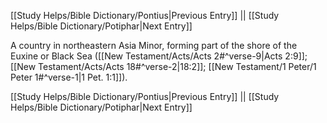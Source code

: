 [[Study Helps/Bible Dictionary/Pontius|Previous Entry]]  ||  [[Study Helps/Bible Dictionary/Potiphar|Next Entry]]

 A country in northeastern Asia Minor, forming part of the shore of the Euxine or Black Sea ([[New Testament/Acts/Acts 2#^verse-9|Acts 2:9]]; [[New Testament/Acts/Acts 18#^verse-2|18:2]]; [[New Testament/1 Peter/1 Peter 1#^verse-1|1 Pet. 1:1]]).

[[Study Helps/Bible Dictionary/Pontius|Previous Entry]]  ||  [[Study Helps/Bible Dictionary/Potiphar|Next Entry]]
